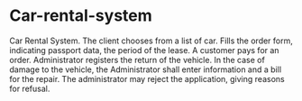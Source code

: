 # Car-rental-system
Car Rental System. The client chooses from a list of car. Fills the order form, indicating passport data, the period of the lease. A customer pays for an order. Administrator registers the return of the vehicle. In the case of damage to the vehicle, the Administrator shall enter information and a bill for the repair. The administrator may reject the application, giving reasons for refusal.
